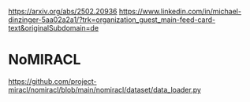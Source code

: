 https://arxiv.org/abs/2502.20936
https://www.linkedin.com/in/michael-dinzinger-5aa02a2a1/?trk=organization_guest_main-feed-card-text&originalSubdomain=de

# NoMIRACL
https://github.com/project-miracl/nomiracl/blob/main/nomiracl/dataset/data_loader.py